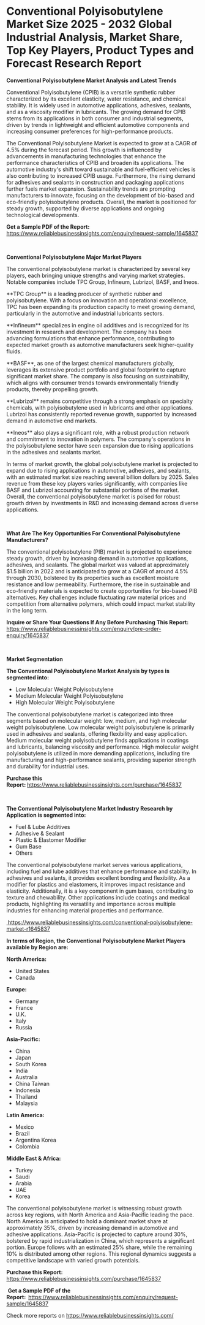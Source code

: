 <p><h1>Conventional Polyisobutylene Market Size 2025 - 2032 Global Industrial Analysis, Market Share, Top Key Players, Product Types and Forecast Research Report</h1></p><p><strong>Conventional Polyisobutylene Market Analysis and Latest Trends</strong></p>
<p><p>Conventional Polyisobutylene (CPIB) is a versatile synthetic rubber characterized by its excellent elasticity, water resistance, and chemical stability. It is widely used in automotive applications, adhesives, sealants, and as a viscosity modifier in lubricants. The growing demand for CPIB stems from its applications in both consumer and industrial segments, driven by trends in lightweight and efficient automotive components and increasing consumer preferences for high-performance products.</p><p>The Conventional Polyisobutylene Market is expected to grow at a CAGR of 4.5% during the forecast period. This growth is influenced by advancements in manufacturing technologies that enhance the performance characteristics of CPIB and broaden its applications. The automotive industry's shift toward sustainable and fuel-efficient vehicles is also contributing to increased CPIB usage. Furthermore, the rising demand for adhesives and sealants in construction and packaging applications further fuels market expansion. Sustainability trends are prompting manufacturers to innovate, focusing on the development of bio-based and eco-friendly polyisobutylene products. Overall, the market is positioned for steady growth, supported by diverse applications and ongoing technological developments.</p></p>
<p><strong>Get a Sample PDF of the Report:&nbsp;</strong> <a href="https://www.reliablebusinessinsights.com/enquiry/request-sample/1645837?utm_campaign=2820&utm_medium=2&utm_source=Github&utm_content=ia&utm_term=29032025&utm_id=conventional-polyisobutylene">https://www.reliablebusinessinsights.com/enquiry/request-sample/1645837</a></p>
<p>&nbsp;</p>
<p><strong>Conventional Polyisobutylene Major Market Players</strong></p>
<p><p>The conventional polyisobutylene market is characterized by several key players, each bringing unique strengths and varying market strategies. Notable companies include TPC Group, Infineum, Lubrizol, BASF, and Ineos.</p><p>**TPC Group** is a leading producer of synthetic rubber and polyisobutylene. With a focus on innovation and operational excellence, TPC has been expanding its production capacity to meet growing demand, particularly in the automotive and industrial lubricants sectors. </p><p>**Infineum** specializes in engine oil additives and is recognized for its investment in research and development. The company has been advancing formulations that enhance performance, contributing to expected market growth as automotive manufacturers seek higher-quality fluids.</p><p>**BASF**, as one of the largest chemical manufacturers globally, leverages its extensive product portfolio and global footprint to capture significant market share. The company is also focusing on sustainability, which aligns with consumer trends towards environmentally friendly products, thereby propelling growth.</p><p>**Lubrizol** remains competitive through a strong emphasis on specialty chemicals, with polyisobutylene used in lubricants and other applications. Lubrizol has consistently reported revenue growth, supported by increased demand in automotive end markets.</p><p>**Ineos** also plays a significant role, with a robust production network and commitment to innovation in polymers. The company's operations in the polyisobutylene sector have seen expansion due to rising applications in the adhesives and sealants market.</p><p>In terms of market growth, the global polyisobutylene market is projected to expand due to rising applications in automotive, adhesives, and sealants, with an estimated market size reaching several billion dollars by 2025. Sales revenue from these key players varies significantly, with companies like BASF and Lubrizol accounting for substantial portions of the market. Overall, the conventional polyisobutylene market is poised for robust growth driven by investments in R&D and increasing demand across diverse applications.</p></p>
<p>&nbsp;</p>
<p><strong>What Are The Key Opportunities For Conventional Polyisobutylene Manufacturers?</strong></p>
<p><p>The conventional polyisobutylene (PIB) market is projected to experience steady growth, driven by increasing demand in automotive applications, adhesives, and sealants. The global market was valued at approximately $1.5 billion in 2022 and is anticipated to grow at a CAGR of around 4.5% through 2030, bolstered by its properties such as excellent moisture resistance and low permeability. Furthermore, the rise in sustainable and eco-friendly materials is expected to create opportunities for bio-based PIB alternatives. Key challenges include fluctuating raw material prices and competition from alternative polymers, which could impact market stability in the long term.</p></p>
<p><strong>Inquire or Share Your Questions If Any Before Purchasing This Report:</strong> <a href="https://www.reliablebusinessinsights.com/enquiry/pre-order-enquiry/1645837?utm_campaign=2820&utm_medium=2&utm_source=Github&utm_content=ia&utm_term=29032025&utm_id=conventional-polyisobutylene">https://www.reliablebusinessinsights.com/enquiry/pre-order-enquiry/1645837</a></p>
<p>&nbsp;</p>
<p><strong>Market Segmentation</strong></p>
<p><strong>The Conventional Polyisobutylene Market Analysis by types is segmented into:</strong></p>
<p><ul><li>Low Molecular Weight Polyisobutylene</li><li>Medium Molecular Weight Polyisobutylene</li><li>High Molecular Weight Polyisobutylene</li></ul></p>
<p><p>The conventional polyisobutylene market is categorized into three segments based on molecular weight: low, medium, and high molecular weight polyisobutylene. Low molecular weight polyisobutylene is primarily used in adhesives and sealants, offering flexibility and easy application. Medium molecular weight polyisobutylene finds applications in coatings and lubricants, balancing viscosity and performance. High molecular weight polyisobutylene is utilized in more demanding applications, including tire manufacturing and high-performance sealants, providing superior strength and durability for industrial uses.</p></p>
<p><strong>Purchase this Report:&nbsp;</strong><a href="https://www.reliablebusinessinsights.com/purchase/1645837?utm_campaign=2820&utm_medium=2&utm_source=Github&utm_content=ia&utm_term=29032025&utm_id=conventional-polyisobutylene">https://www.reliablebusinessinsights.com/purchase/1645837</a></p>
<p>&nbsp;</p>
<p><strong>The Conventional Polyisobutylene Market Industry Research by Application is segmented into:</strong></p>
<p><ul><li>Fuel & Lube Additives</li><li>Adhesive & Sealant</li><li>Plastic & Elastomer Modifier</li><li>Gum Base</li><li>Others</li></ul></p>
<p><p>The conventional polyisobutylene market serves various applications, including fuel and lube additives that enhance performance and stability. In adhesives and sealants, it provides excellent bonding and flexibility. As a modifier for plastics and elastomers, it improves impact resistance and elasticity. Additionally, it is a key component in gum bases, contributing to texture and chewability. Other applications include coatings and medical products, highlighting its versatility and importance across multiple industries for enhancing material properties and performance.</p></p>
<p><a href="https://www.reliablebusinessinsights.com/conventional-polyisobutylene-market-r1645837?utm_campaign=2820&utm_medium=2&utm_source=Github&utm_content=ia&utm_term=29032025&utm_id=conventional-polyisobutylene">&nbsp;https://www.reliablebusinessinsights.com/conventional-polyisobutylene-market-r1645837</a></p>
<p><strong>In terms of Region, the Conventional Polyisobutylene Market Players available by Region are:</strong></p>
<p>
    <p> <strong> North America: </strong>
        <ul>
            <li>United States</li>
            <li>Canada</li>
        </ul>
        </p> 
    <p> <strong> Europe: </strong>
        <ul>
            <li>Germany</li>
            <li>France</li>
            <li>U.K.</li>
            <li>Italy</li>
            <li>Russia</li>
        </ul>
        </p> 
    <p> <strong> Asia-Pacific: </strong>
        <ul>
            <li>China</li>
            <li>Japan</li>
            <li>South Korea</li>
            <li>India</li>
            <li>Australia</li>
            <li>China Taiwan</li>
            <li>Indonesia</li>
            <li>Thailand</li>
            <li>Malaysia</li>
        </ul>
        </p> 
    <p> <strong> Latin America: </strong>
        <ul>
            <li>Mexico</li>
            <li>Brazil</li>
            <li>Argentina Korea</li>
            <li>Colombia</li>
        </ul>
        </p> 
    <p> <strong> Middle East & Africa: </strong>
        <ul>
            <li>Turkey</li>
            <li>Saudi</li>
            <li>Arabia</li>
            <li>UAE</li>
            <li>Korea</li>
        </ul>
    </p>
    </p>
<p><p>The conventional polyisobutylene market is witnessing robust growth across key regions, with North America and Asia-Pacific leading the pace. North America is anticipated to hold a dominant market share at approximately 35%, driven by increasing demand in automotive and adhesive applications. Asia-Pacific is projected to capture around 30%, bolstered by rapid industrialization in China, which represents a significant portion. Europe follows with an estimated 25% share, while the remaining 10% is distributed among other regions. This regional dynamics suggests a competitive landscape with varied growth potentials.</p></p>
<p><strong>Purchase this Report: </strong><a href="https://www.reliablebusinessinsights.com/purchase/1645837?utm_campaign=2820&utm_medium=2&utm_source=Github&utm_content=ia&utm_term=29032025&utm_id=conventional-polyisobutylene">https://www.reliablebusinessinsights.com/purchase/1645837</a></p>
<p>&nbsp;<strong>Get a Sample PDF of the Report:&nbsp;&nbsp;</strong><a href="https://www.reliablebusinessinsights.com/enquiry/request-sample/1645837?utm_campaign=2820&utm_medium=2&utm_source=Github&utm_content=ia&utm_term=29032025&utm_id=conventional-polyisobutylene">https://www.reliablebusinessinsights.com/enquiry/request-sample/1645837</a></p>
<p><strong></strong></p>
<p>Check more reports on <a href="https://www.reliablebusinessinsights.com/?utm_campaign=2820&utm_medium=2&utm_source=Github&utm_content=ia&utm_term=29032025&utm_id=conventional-polyisobutylene">https://www.reliablebusinessinsights.com/</a></p>